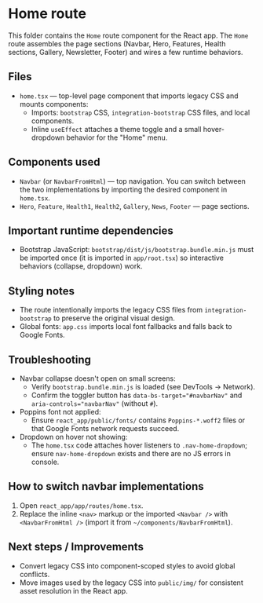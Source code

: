 # Home route

This folder contains the `Home` route component for the React app. The `Home` route assembles the page sections (Navbar, Hero, Features, Health sections, Gallery, Newsletter, Footer) and wires a few runtime behaviors.

## Files

- `home.tsx` — top-level page component that imports legacy CSS and mounts components:
  - Imports: `bootstrap` CSS, `integration-bootstrap` CSS files, and local components.
  - Inline `useEffect` attaches a theme toggle and a small hover-dropdown behavior for the "Home" menu.

## Components used

- `Navbar` (or `NavbarFromHtml`) — top navigation. You can switch between the two implementations by importing the desired component in `home.tsx`.
- `Hero`, `Feature`, `Health1`, `Health2`, `Gallery`, `News`, `Footer` — page sections.

## Important runtime dependencies

- Bootstrap JavaScript: `bootstrap/dist/js/bootstrap.bundle.min.js` must be imported once (it is imported in `app/root.tsx`) so interactive behaviors (collapse, dropdown) work.

## Styling notes

- The route intentionally imports the legacy CSS files from `integration-bootstrap` to preserve the original visual design.
- Global fonts: `app.css` imports local font fallbacks and falls back to Google Fonts.

## Troubleshooting

- Navbar collapse doesn't open on small screens:
  - Verify `bootstrap.bundle.min.js` is loaded (see DevTools → Network).
  - Confirm the toggler button has `data-bs-target="#navbarNav"` and `aria-controls="navbarNav"` (without `#`).
- Poppins font not applied:
  - Ensure `react_app/public/fonts/` contains `Poppins-*.woff2` files or that Google Fonts network requests succeed.
- Dropdown on hover not showing:
  - The `home.tsx` code attaches hover listeners to `.nav-home-dropdown`; ensure `nav-home-dropdown` exists and there are no JS errors in console.

## How to switch navbar implementations

1. Open `react_app/app/routes/home.tsx`.
2. Replace the inline `<nav>` markup or the imported `<Navbar />` with `<NavbarFromHtml />` (import it from `~/components/NavbarFromHtml`).

## Next steps / Improvements

- Convert legacy CSS into component-scoped styles to avoid global conflicts.
- Move images used by the legacy CSS into `public/img/` for consistent asset resolution in the React app.
